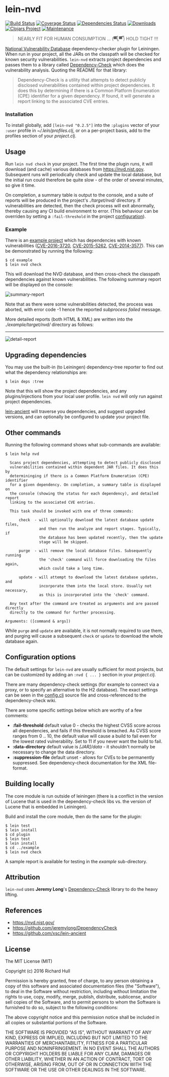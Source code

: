 # lein-nvd
[![Build Status](https://travis-ci.org/rm-hull/lein-nvd.svg?branch=master)](http://travis-ci.org/rm-hull/lein-nvd)
[![Coverage Status](https://coveralls.io/repos/rm-hull/lein-nvd/badge.svg?branch=master)](https://coveralls.io/r/rm-hull/lein-nvd?branch=master)
[![Dependencies Status](https://jarkeeper.com/rm-hull/lein-nvd/status.svg)](https://jarkeeper.com/rm-hull/lein-nvd)
[![Downloads](https://jarkeeper.com/rm-hull/lein-nvd/downloads.svg)](https://jarkeeper.com/rm-hull/lein-nvd)
[![Clojars Project](https://img.shields.io/clojars/v/lein-nvd.svg)](https://clojars.org/lein-nvd)
[![Maintenance](https://img.shields.io/maintenance/yes/2016.svg?maxAge=2592000)]()

> NEARLY FIT FOR HUMAN CONSUMPTION ... (▀̿Ĺ̯▀̿ ̿) HOLD TIGHT !!!

[National Vulnerability Database](https://nvd.nist.gov/) dependency-checker
plugin for Leiningen. When run in your project, all the JARs on the classpath
will be checked for known security vulnerabilities. `lein-nvd` extracts project
dependencies and passes them to a library called [Dependency-Check](https://github.com/jeremylong/DependencyCheck) which does the vulnerability analysis. Quoting the README for that library:

> Dependency-Check is a utility that attempts to detect publicly disclosed
> vulnerabilities contained within project dependencies. It does this by
> determining if there is a Common Platform Enumeration (CPE) identifier for
> a given dependency. If found, it will generate a report linking to the
> associated CVE entries.

### Installation

To install globally, add `[lein-nvd "0.2.5"]` into the `:plugins` vector of
your `:user` profile in _~/.lein/profiles.clj_, or on a per-project basis, add
to the profiles section of your _project.clj_.

## Usage

Run `lein nvd check` in your project. The first time the plugin runs, it will
download (and cache) various databases from https://nvd.nist.gov. Subsequent
runs will periodically check and update the local database, but the initial run
could therefore be quite slow - of the order of several minutes, so give it time.

On completion, a summary table is output to the console, and a suite of reports
will be produced in the project's _./target/nvd/_ directory. If vulnerabilities
are detected, then the check process will exit abnormally, thereby
causing any CI build environment to error. (This behaviour can be overriden by
setting a `:fail-threshold` in the project [configuration](#configuration-options)).

### Example

There is an [example project](https://github.com/rm-hull/lein-nvd/blob/master/example/project.clj)
which has dependencies with known vulnerabilities
([CVE-2016-3720](https://web.nvd.nist.gov/view/vuln/detail?vulnId=CVE-2016-3720),
[CVE-2015-5262](https://web.nvd.nist.gov/view/vuln/detail?vulnId=CVE-2015-5262),
[CVE-2014-3577](https://web.nvd.nist.gov/view/vuln/detail?vulnId=CVE-2014-3577)).
This can be demonstrated by running the following:

    $ cd example
    $ lein nvd check

This will download the NVD database, and then cross-check the classpath
dependencies against known vulnerabilities. The following summary report will
be displayed on the console:

![summary-report](https://raw.githubusercontent.com/rm-hull/lein-nvd/master/example/img/summary-report.png)

Note that as there were some vulnerabilities detected, the process was aborted,
with error code -1 hence the reported _subprocess failed_ message.

More detailed reports (both HTML & XML) are written into the
_./example/target/nvd/_ directory as follows:

---
![detail-report](https://raw.githubusercontent.com/rm-hull/lein-nvd/master/example/img/detail-report.png)

## Upgrading dependencies

You may use the built-in (to Leiningen) dependency-tree reporter to find out what the
dependency relationships are:

    $ lein deps :tree

Note that this will show the project dependencies, and any plugins/injections
from your local user profile. `lein nvd` will only run against project dependencies.

[lein-ancient](https://github.com/xsc/lein-ancient) will traverse you
dependencies, and suggest upgraded versions, and can optionally be configured
to update your project file.

## Other commands

Running the following command shows what sub-commands are available:

    $ lein help nvd

      Scans project dependencies, attempting to detect publicly disclosed
      vulnerabilities contained within dependent JAR files. It does this by
      determininging if there is a Common Platform Enumeration (CPE) identifier
      for a given dependency. On completion, a summary table is displayed on
      the console (showing the status for each dependency), and detailed report
      linking to the associated CVE entries.

      This task should be invoked with one of three commands:

          check  - will optionally download the latest database update files,
                   and then run the analyze and report stages. Typically, if
                   the database has been updated recently, then the update
                   stage will be skipped.

          purge  - will remove the local database files. Subsequently running
                   the 'check' command will force downloading the files again,
                   which could take a long time.

          update - will attempt to download the latest database updates, and
                   incorporate them into the local store. Usually not necessary,
                   as this is incorporated into the 'check' command.

      Any text after the command are treated as arguments and are passed directly
      directly to the command for further processing.

    Arguments: ([command & args])

While `purge` and `update` are available, it is not normally required to use them,
and purging will cause a subsequent `check` or `update` to download the whole
database again.

## Configuration options

The default settings for `lein-nvd` are usually sufficient for most projects, but
can be customized by adding an `:nvd { ... }` section in your _project.clj_.

There are many dependency-check settings (for example to connect via a proxy, or
to specify an alternative to the H2 database). The exact settings can be seen
in the [config.clj](https://github.com/rm-hull/lein-nvd/blob/master/src/nvd/config.clj) source file and cross-referenced to the dependency-check
wiki.

There are some specific settings below which are worthy of a few comments:

* **:fail-threshold** default value 0 - checks the highest CVSS score across all
  dependencies, and fails if this threshold is breached. As CVSS score ranges from
  0 .. 10, the default value will cause a build to fail even for the lowest rated
  vulnerability. Set to 11 if you never want the build to fail.
* **:data-directory** default value is _[JAR]/data_ - it shouldn't normally be
  necessary to change the data directory.
* **:suppression-file** default unset - allows for CVEs to be permanently
  suppressed. See dependency-check documentation for the XML file-format.

## Building locally

The core module is run outside of leiningen (there is a conflict in the version of
Lucene that is used in the dependency-check libs vs. the version of Lucene that is
embedded in Leiningen).

Build and install the core module, then do the same for the plugin:

    $ lein test
    $ lein install
    $ cd plugin
    $ lein test
    $ lein install
    $ cd ../example
    $ lein nvd check

A sample report is available for testing in the _example_ sub-directory.

## Attribution

`lein-nvd` uses **Jeremy Long**'s [Dependency-Check](https://github.com/jeremylong/DependencyCheck)
library to do the heavy lifting.

## References

* https://nvd.nist.gov/
* https://github.com/jeremylong/DependencyCheck
* https://github.com/xsc/lein-ancient

## License

The MIT License (MIT)

Copyright (c) 2016 Richard Hull

Permission is hereby granted, free of charge, to any person obtaining a copy of
this software and associated documentation files (the "Software"), to deal in
the Software without restriction, including without limitation the rights to
use, copy, modify, merge, publish, distribute, sublicense, and/or sell copies of
the Software, and to permit persons to whom the Software is furnished to do so,
subject to the following conditions:

The above copyright notice and this permission notice shall be included in all
copies or substantial portions of the Software.

THE SOFTWARE IS PROVIDED "AS IS", WITHOUT WARRANTY OF ANY KIND, EXPRESS OR
IMPLIED, INCLUDING BUT NOT LIMITED TO THE WARRANTIES OF MERCHANTABILITY, FITNESS
FOR A PARTICULAR PURPOSE AND NONINFRINGEMENT. IN NO EVENT SHALL THE AUTHORS OR
COPYRIGHT HOLDERS BE LIABLE FOR ANY CLAIM, DAMAGES OR OTHER LIABILITY, WHETHER
IN AN ACTION OF CONTRACT, TORT OR OTHERWISE, ARISING FROM, OUT OF OR IN
CONNECTION WITH THE SOFTWARE OR THE USE OR OTHER DEALINGS IN THE SOFTWARE.
